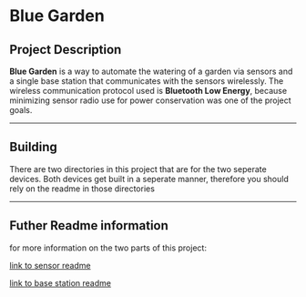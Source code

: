 # Blue Garden

## Project Description
__Blue Garden__ is a way to automate the watering of a garden via sensors and a single base station that communicates with the sensors wirelessly. The wireless communication protocol used is __Bluetooth Low Energy__, because minimizing sensor radio use for power conservation was one of the project goals.


--------

## Building

There are two directories in this project that are for the two seperate devices. Both devices get built in a seperate manner, therefore you should rely on the readme in those directories


----------

## Futher Readme information

for more information on the two parts of this project:      

[link to sensor readme](sensorDeviceCode/readme.md)     

[link to base station readme](sensorDevice/readme.md)
